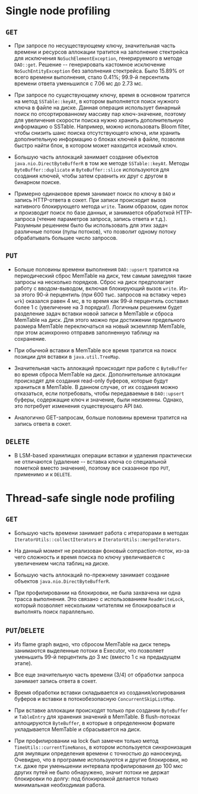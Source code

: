 # Single node profiling

## `GET`

* При запросе по несуществующему ключу, значительная часть времени 
и ресурсов аллокации тратится на заполнение стектрейса для 
исключения `NoSuchElementException`, генерируемого в методе 
`DAO::get`. Решение -- генерировать кастомное исключение 
`NoSuchEntityException` без заполнения стектрейса. Было 15.89% 
от всего времени выполнения, стало 0.41%; 99.9-й персентиль 
времени ответа уменьшился с 7.06 мс до 2.73 мс.

* При запросе по существующему ключу, время в основном тратится 
на метод `SSTable::keyAt`, в котором выполняется поиск нужного 
ключа в файле на диске. Данная операция использует бинарный поиск 
по отсортированному массиву пар ключ-значение, поэтому для 
увеличения скорости поиска нужно хранить дополнительную 
информацию о SSTable. Например, можно использовать Bloom 
filter, чтобы снизить шанс поиска отсутствующего ключа, или
хранить дополнительную информацию о блоках ключей в файле,
позволяя быстро найти блок, в котором может находится искомый ключ.

* Большую часть аллокаций занимает создание объектов
`java.nio.DirectByteBufferR` в том же методе `SSTable::keyAt`.
Методы `ByteBuffer::duplicate` и `ByteBuffer::slice` используются 
для создания ключей, чтобы затем сравнить их друг с другом в 
бинарном поиске.

* Примерно одинаковое время занимает поиск по ключу в `DAO` и 
запись HTTP-ответа в сокет. При записи происходит вызов нативного 
блокирующего метода `write`. Таким образом, один поток и производит 
поиск по базе данных, и занимается обработкой HTTP-запроса (чтение
параметров запроса, запись ответа и т.д.). Разумным решением было 
бы использовать для этих задач различные потоки (пулы потоков),
что позволит одному потоку обрабатывать большее число запросов. 

## `PUT`

* Больше половины времени выполнения `DAO::upsert` тратится на
периодический сброс MemTable на диск, тем самым замедляя такие
запросы на несколько порядков. Сброс на диск предполагает работу
с вводом-выводом, включая блокирующий вызов `write`. Из-за этого 
90-й перцентиль (при 600 тыс. запросов на вставку через `wrk`) 
оказался равен 4 мс, в то время как 99-й перцентиль составил более 
1 с (увеличение на 3 порядка!). Логичным решением будет разделение 
задач вставки новой записи в MemTable и сброса MemTable на диск.
Для этого можно при достижении предельного размера MemTable 
переключаться на новый экземпляр MemTable, при этом асинхронно 
отправив заполненную таблицу на сохранение.

* При обычной вставки в MemTable все время тратится на поиск 
позиции для вставки в `java.util.TreeMap`.

* Значительная часть аллокаций происходит при работе с `ByteBuffer` 
во время сброса MemTable на диск. Дополнительные аллокации 
происходят для создания read-only буферов, которые будут храниться
в MemTable. В данном случае, от их создания можно отказаться,
если потребовать, чтобы передаваемые в `DAO::upsert` буферы,
содержащие ключ и значение, были неизменны. Однако, это потребует 
изменения существующего API `DAO`.

* Аналогично GET-запросам, больше половины времени тратится на 
запись ответа в сокет.

## `DELETE`

* В LSM-based хранилищах операции вставки и удаления практически
не отличаются (удаление -- вставка ключа со специальной пометкой
вместо значения), поэтому все сказанное про `PUT`, применимо и 
к `DELETE`.

# Thread-safe single node profiling

## `GET`

* Большую часть времени занимает работа с итераторами в методах 
`IteratorUtils::collectIterators` и `IteratorUtils::mergeIterators`.

* На данный момент не реализован фоновый compaction-поток, из-за 
чего сложность и время поиска по ключу увеличивается с увеличением
числа таблиц на диске.

* Большую часть аллокаций по-прежнему занимает создание объектов 
`java.nio.DirectByteBufferR`.

* При профилировании на блокировки, не была захвачена ни одна
трасса выполнения. Это связано с использованием `ReadWriteLock`,
который позволяет нескольким читателям не блокироваться и 
выполнять поиск параллельно.

## `PUT`/`DELETE`

* Из flame graph видно, что сбросом MemTable на диск теперь
занимаются выделенные потоки в Executor, что позволяет уменьшить 
99-й перцентиль до 3 мс (вместо 1 с на предыдущем этапе).

* Все еще значительную часть времени (3/4) от обработки запроса 
занимает запись ответа в сокет. 

* Время обработки вставки складывается из создания/копирования
буферов и вставки в потокобезопасную `ConcurrentSkipListMap`.

* При вставке аллокации происходят только при создании `ByteBuffer`
и `TableEntry` для хранения значений в MemTable. В flush-потоках 
аллоцируются `ByteBuffer`, в которые в определенном формате 
укладывается MemTable и сбрасывается на диск.

* При профилировании на lock был замечен только метод 
`TimeUtils::currentTimeNanos`, в котором используется синхронизация
для эмуляции определения времени с точностью до наносекунд.
Очевидно, что в программе используются и другие блокировки, но
т.к. даже при уменьшении интервала профилирования до 100 мкс
других путей не было обнаружено, значит потоки не держат
блокировки по долгу: под блокировкой делается только минимальная 
необходимая работа.
